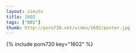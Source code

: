 ```yaml
--- 
layout: sieutv
title: 1602
tags: ["001"]
thumb: http://porn720.net/video/1602/poster.jpg
---
```

{% include porn720 key="1602" %} 
